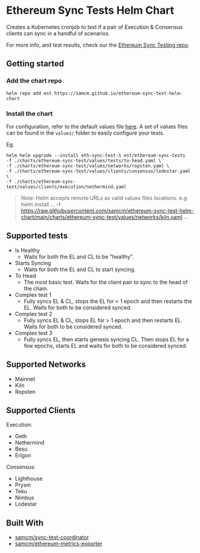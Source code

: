 # Ethereum Sync Tests Helm Chart
Creates a Kubernetes cronjob to test if a pair of Execution & Consensus clients can sync in a handful of scenarios.

For more info, and test results, check our the [Ethereum Sync Testing repo](https://github.com/samcm/ethereum-sync-testing).



## Getting started
### Add the chart repo
```
helm repo add est https://samcm.github.io/ethereum-sync-test-helm-chart
```

### Install the chart
For configuration, refer to the default values file [here](https://github.com/samcm/ethereum-sync-test-helm-chart/blob/main/charts/ethereum-sync-test/values.yaml). A set of values files can be found in the `values/` folder to easily configure your tests. 

Eg.
```
helm helm upgrade --install eth-sync-test-1 est/ethereum-sync-tests 
-f ./charts/ethereum-sync-test/values/tests/to-head.yaml \
-f ./charts/ethereum-sync-test/values/networks/ropsten.yaml \
-f ./charts/ethereum-sync-test/values/clients/consensus/lodestar.yaml \
-f ./charts/ethereum-sync-test/values/clients/execution/nethermind.yaml
```

> Note: Helm accepts remote URLs as valid values files locations. e.g. helm install ... -f https://raw.githubusercontent.com/samcm/ethereum-sync-test-helm-chart/main/charts/ethereum-sync-test/values/networks/kiln.yaml ...

## Supported tests
- Is Healthy
  - Waits for both the EL and CL to be "healthy".
- Starts Syncing
  - Waits for both the EL and CL to start syncing.
- To Head 
  - The most basic test. Waits for the client pair to sync to the head of the chain.
- Complex test 1
  - Fully syncs EL & CL, stops the EL for < 1 epoch and then restarts the EL. Waits for both to be considered synced.
- Complex test 2
  - Fully syncs EL & CL, stops EL for > 1 epoch and then restarts EL. Waits for both to be considered synced.
- Complex test 3
  - Fully syncs EL, then starts genesis syncing CL. Then stops EL for a few epochs, starts EL and waits for both to be considered synced.

## Supported Networks
- Mainnet
- Kiln
- Ropsten

## Supported Clients
Execution:
- Geth
- Nethermind
- Besu
- Erigon

Consensus:
- Lighthouse
- Prysm
- Teku
- Nimbus
- Lodestar

## Built With

* [samcm/sync-test-coordinator](https://github.com/samcm/sync-test-coordinator)
* [samcm/ethereum-metrics-exporter](https://github.com/samcm/ethereum-metrics-exporter)
